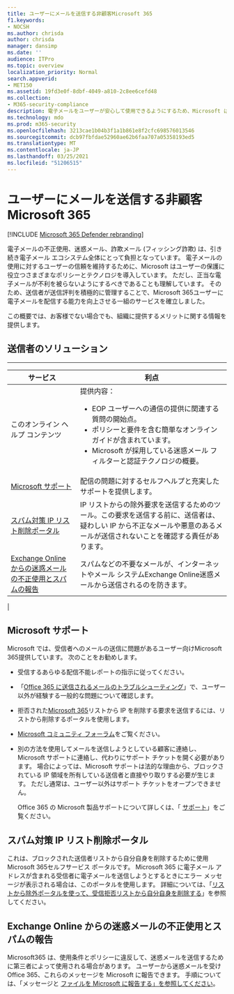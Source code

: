 ```yaml
---
title: ユーザーにメールを送信する非顧客Microsoft 365
f1.keywords:
- NOCSH
ms.author: chrisda
author: chrisda
manager: dansimp
ms.date: ''
audience: ITPro
ms.topic: overview
localization_priority: Normal
search.appverid:
- MET150
ms.assetid: 19fd3e0f-8dbf-4049-a810-2c8ee6cefd48
ms.collection:
- M365-security-compliance
description: 電子メールをユーザーが安心して使用できるようにするため、Microsoft は各種ポリシーやテクノロジを用いて、ユーザーを保護しています。
ms.technology: mdo
ms.prod: m365-security
ms.openlocfilehash: 3213cae1b04b3f1a1b861e8f2cfc698576013546
ms.sourcegitcommit: dcb97fbfdae52960ae62b6faa707a05358193ed5
ms.translationtype: MT
ms.contentlocale: ja-JP
ms.lasthandoff: 03/25/2021
ms.locfileid: "51206515"
---
```

# <a name="services-for-non-customers-sending-mail-to-microsoft-365"></a>ユーザーにメールを送信する非顧客Microsoft 365

[!INCLUDE [Microsoft 365 Defender rebranding](../includes/microsoft-defender-for-office.md)]


電子メールの不正使用、迷惑メール、詐欺メール (フィッシング詐欺) は、引き続き電子メール エコシステム全体にとって負担となっています。 電子メールの使用に対するユーザーの信頼を維持するために、Microsoft はユーザーの保護に役立つさまざまなポリシーとテクノロジを導入しています。 ただし、正当な電子メールが不利を被らないようにするべきであることも理解しています。 そのため、送信者が送信評判を積極的に管理することで、Microsoft 365ユーザーに電子メールを配信する能力を向上させる一組のサービスを確立しました。

この概要では、お客様でない場合でも、組織に提供するメリットに関する情報を提供します。

## <a name="sender-solutions"></a>送信者のソリューション

****

|サービス|利点|
|---|---|
|このオンライン ヘルプ コンテンツ|提供内容： <ul><li>EOP ユーザーへの通信の提供に関連する質問の開始点。</li><li>ポリシーと要件を含む簡単なオンライン ガイドが含まれています。</li><li>Microsoft が採用している迷惑メール フィルターと認証テクノロジの概要。</li><ul>|
|[Microsoft サポート](#microsoft-support)|配信の問題に対するセルフヘルプと充実したサポートを提供します。|
|[スパム対策 IP リスト削除ポータル](#anti-spam-ip-delist-portal)|IP リストからの除外要求を送信するためのツール。この要求を送信する前に、送信者は、疑わしい IP から不正なメールや悪意のあるメールが送信されないことを確認する責任があります。|
|[Exchange Online からの迷惑メールの不正使用とスパムの報告](#abuse-and-spam-reporting-for-junk-email-originating-from-exchange-online)|スパムなどの不要なメールが、インターネットやメール システムExchange Online迷惑メールから送信されるのを防きます。|
|

## <a name="microsoft-support"></a>Microsoft サポート

Microsoft では、受信者へのメールの送信に問題があるユーザー向けMicrosoft 365提供しています。 次のことをお勧めします。

- 受信するあらゆる配信不能レポートの指示に従ってください。

- 「[Office 365 に送信されるメールのトラブルシューティング](troubleshooting-mail-sent-to-office-365.md)」で、ユーザー以外が経験する一般的な問題について確認します。

- 拒否された[Microsoft 365](https://sender.office.com)リストから IP を削除する要求を送信するには、リストから削除するポータルを使用します。

- [Microsoft コミュニティ フォーラム](https://community.office365.com/f/)をご覧ください。

- 別の方法を使用してメールを送信しようとしている顧客に連絡し、Microsoft サポートに連絡し、代わりにサポート チケットを開く必要があります。 場合によっては、Microsoft サポートは法的な理由から、ブロックされている IP 領域を所有している送信者と直接やり取りする必要が生じます。 ただし通常は、ユーザー以外はサポート チケットをオープンできません。

  Office 365 の Microsoft 製品サポートについて詳しくは、「 [サポート](/office365/servicedescriptions/office-365-platform-service-description/support)」をご覧ください。

## <a name="anti-spam-ip-delist-portal"></a>スパム対策 IP リスト削除ポータル

これは、ブロックされた送信者リストから自分自身を削除するために使用Microsoft 365セルフサービス ポータルです。 Microsoft 365 に電子メール アドレスが含まれる受信者に電子メールを送信しようとするときにエラー メッセージが表示される場合は、このポータルを使用します。 詳細については、「[リストから除外ポータルを使って、受信拒否リストから自分自身を削除する](use-the-delist-portal-to-remove-yourself-from-the-office-365-blocked-senders-lis.md)」を参照してください。

## <a name="abuse-and-spam-reporting-for-junk-email-originating-from-exchange-online"></a>Exchange Online からの迷惑メールの不正使用とスパムの報告

Microsoft365 は、使用条件とポリシーに違反して、迷惑メールを送信するために第三者によって使用される場合があります。 ユーザーから迷惑メールを受けOffice 365、これらのメッセージを Microsoft に報告できます。 手順については、「メッセージと [ファイルを Microsoft に報告する」を参照してください](report-junk-email-messages-to-microsoft.md)。